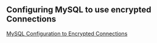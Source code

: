 ## Configuring MySQL to use encrypted Connections
[MySQL Configuration to Encrypted Connections](https://dev.mysql.com/doc/refman/8.0/en/using-encrypted-connections.html)
